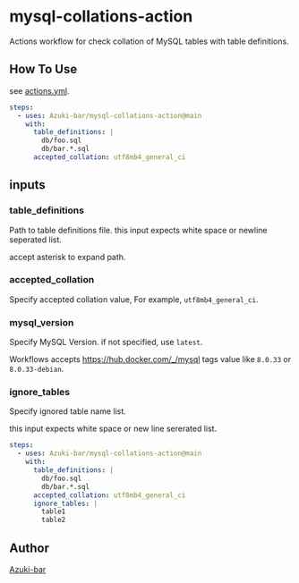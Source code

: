 # mysql-collations-action
Actions workflow for check collation of MySQL tables with table definitions.

## How To Use

see [actions.yml](https://github.com/Azuki-bar/mysql-collations-action/blob/412738bf3dc06d5aaf0116b1b3d78cb5e4e6a782/action.yml).

```yml
steps:
  - uses: Azuki-bar/mysql-collations-action@main
    with:
      table_definitions: |
        db/foo.sql
        db/bar.*.sql
      accepted_collation: utf8mb4_general_ci
```

## inputs

### table_definitions
Path to table definitions file.
this input expects white space or newline seperated list.

accept asterisk to expand path.

### accepted_collation

Specify accepted collation value, For example, `utf8mb4_general_ci`.

### mysql_version
Specify MySQL Version. if not specified, use `latest`.

Workflows accepts https://hub.docker.com/_/mysql tags value like `8.0.33` or `8.0.33-debian`.

### ignore_tables

Specify ignored table name list.

this input expects white space or new line sererated list.

```yml
steps:
  - uses: Azuki-bar/mysql-collations-action@main
    with:
      table_definitions: |
        db/foo.sql
        db/bar.*.sql
      accepted_collation: utf8mb4_general_ci
      ignore_tables: |
        table1
        table2
```

## Author
[Azuki-bar](https://github.com/Azuki-bar)
